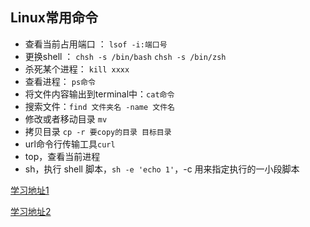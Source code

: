 ## Linux常用命令

- 查看当前占用端口 ： `lsof -i:端口号`
- 更换shell ： `chsh -s /bin/bash`  `chsh -s /bin/zsh`
- 杀死某个进程： `kill xxxx`
- 查看进程： `ps命令`
- 将文件内容输出到terminal中：`cat命令`
- 搜索文件：`find 文件夹名 -name 文件名`
- 修改或者移动目录 `mv `
- 拷贝目录 `cp -r 要copy的目录 目标目录`
- url命令行传输工具`curl`
- top，查看当前进程
- sh，执行 shell 脚本，`sh -e 'echo 1'`，-c 用来指定执行的一小段脚本 

[学习地址1](https://www.cnblogs.com/jichi/p/9954370.html)

[学习地址2](https://www.cnblogs.com/jichi/p/9960594.html)

